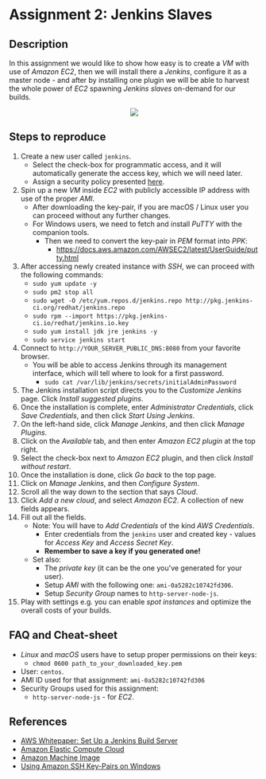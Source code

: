 # Assignment 2: Jenkins Slaves

## Description

In this assignment we would like to show how easy is to create a *VM* with use of *Amazon EC2*, then we will install there a *Jenkins*, configure it as a master node - and after by installing one plugin we will be able to harvest the whole power of *EC2* spawning *Jenkins slaves* on-demand for our builds.

<p align="center">
  <img src="https://github.com/WhiteRookPL/cloud-computing-for-quality-engineers/raw/master/assignments/assignment-2/docs/diagram.png" />
</p>

## Steps to reproduce

1. Create a new user called `jenkins`.
    - Select the check-box for programmatic access, and it will automatically generate the access key, which we will need later.
    - Assign a security policy presented [here](./infrastructure/jenkins-user-policy.json).
2. Spin up a new *VM* inside *EC2* with publicly accessible IP address with use of the proper *AMI*.
    - After downloading the key-pair, if you are macOS / Linux user you can proceed without any further changes.
    - For Windows users, we need to fetch and install *PuTTY* with the companion tools.
        - Then we need to convert the key-pair in *PEM* format into *PPK*:
            - https://docs.aws.amazon.com/AWSEC2/latest/UserGuide/putty.html
3. After accessing newly created instance with *SSH*, we can proceed with the following commands:
    - `sudo yum update -y`
    - `sudo pm2 stop all`
    - `sudo wget -O /etc/yum.repos.d/jenkins.repo http://pkg.jenkins-ci.org/redhat/jenkins.repo`
    - `sudo rpm --import https://pkg.jenkins-ci.io/redhat/jenkins.io.key`
    - `sudo yum install jdk jre jenkins -y`
    - `sudo service jenkins start`
4. Connect to `http://YOUR_SERVER_PUBLIC_DNS:8080` from your favorite browser.
    - You will be able to access Jenkins through its management interface, which will tell where to look for a first password.
        - `sudo cat /var/lib/jenkins/secrets/initialAdminPassword`
5. The Jenkins installation script directs you to the *Customize Jenkins* page. Click *Install suggested plugins*.
6. Once the installation is complete, enter *Administrator Credentials*, click *Save Credentials*, and then click *Start Using Jenkins*.
7. On the left-hand side, click *Manage Jenkins*, and then click *Manage Plugins*.
8. Click on the *Available* tab, and then enter *Amazon EC2 plugin* at the top right.
9. Select the check-box next to *Amazon EC2* plugin, and then click *Install without restart*.
10. Once the installation is done, click *Go back* to the top page.
11. Click on *Manage Jenkins*, and then *Configure System*.
12. Scroll all the way down to the section that says *Cloud*.
13. Click *Add a new cloud*, and select *Amazon EC2*. A collection of new fields appears.
14. Fill out all the fields.
    - Note: You will have to *Add Credentials* of the kind *AWS Credentials*.
        - Enter credentials from the `jenkins` user and created key - values for *Access Key* and *Access Secret Key*.
        - **Remember to save a key if you generated one!**
    - Set also:
        - The *private key* (it can be the one you've generated for your user).
        - Setup *AMI* with the following one: `ami-0a5282c10742fd306`.
        - Setup *Security Group* names to `http-server-node-js`.
15. Play with settings e.g. you can enable *spot instances* and optimize the overall costs of your builds.

## FAQ and Cheat-sheet

- *Linux* and *macOS* users have to setup proper permissions on their keys:
  - `chmod 0600 path_to_your_downloaded_key.pem`
- User: `centos`.
- AMI ID used for that assignment: `ami-0a5282c10742fd306`
- Security Groups used for this assignment:
  - `http-server-node-js` - for *EC2*.

## References

- [AWS Whitepaper: Set Up a Jenkins Build Server](https://d1.awsstatic.com/Projects/P5505030/aws-project_Jenkins-build-server.pdf?refid=Partner_Email_1)
- [Amazon Elastic Compute Cloud](https://aws.amazon.com/ec2/)
- [Amazon Machine Image](https://docs.aws.amazon.com/AWSEC2/latest/UserGuide/AMIs.html)
- [Using Amazon SSH Key-Pairs on Windows](https://docs.aws.amazon.com/AWSEC2/latest/UserGuide/putty.html)
